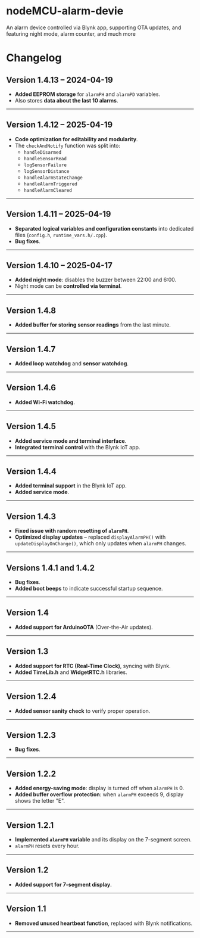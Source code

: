 # nodeMCU-alarm-devie
An alarm device controlled via Blynk app, supporting OTA updates, and featuring night mode, alarm counter, and much more


# Changelog

## Version 1.4.13 – 2024-04-19  
- **Added EEPROM storage** for `alarmPH` and `alarmPD` variables.  
- Also stores **data about the last 10 alarms**.

---

## Version 1.4.12 – 2025-04-19  
- **Code optimization for editability and modularity**.  
- The `checkAndNotify` function was split into:  
  - `handleDisarmed`  
  - `handleSensorRead`  
  - `logSensorFailure`  
  - `logSensorDistance`  
  - `handleAlarmStateChange`  
  - `handleAlarmTriggered`  
  - `handleAlarmCleared`

---

## Version 1.4.11 – 2025-04-19  
- **Separated logical variables and configuration constants** into dedicated files (`config.h`, `runtime_vars.h/.cpp`).  
- **Bug fixes**.

---

## Version 1.4.10 – 2025-04-17  
- **Added night mode**: disables the buzzer between 22:00 and 6:00.  
- Night mode can be **controlled via terminal**.

---

## Version 1.4.8  
- **Added buffer for storing sensor readings** from the last minute.

---

## Version 1.4.7  
- **Added loop watchdog** and **sensor watchdog**.

---

## Version 1.4.6  
- **Added Wi-Fi watchdog**.

---

## Version 1.4.5  
- **Added service mode and terminal interface**.  
- **Integrated terminal control** with the Blynk IoT app.

---

## Version 1.4.4  
- **Added terminal support** in the Blynk IoT app.  
- **Added service mode**.

---

## Version 1.4.3  
- **Fixed issue with random resetting of `alarmPH`**.  
- **Optimized display updates** – replaced `displayAlarmPH()` with `updateDisplayOnChange()`, which only updates when `alarmPH` changes.

---

## Versions 1.4.1 and 1.4.2  
- **Bug fixes**.  
- **Added boot beeps** to indicate successful startup sequence.

---

## Version 1.4  
- **Added support for ArduinoOTA** (Over-the-Air updates).

---

## Version 1.3  
- **Added support for RTC (Real-Time Clock)**, syncing with Blynk.  
- **Added TimeLib.h** and **WidgetRTC.h** libraries.

---

## Version 1.2.4  
- **Added sensor sanity check** to verify proper operation.

---

## Version 1.2.3  
- **Bug fixes**.

---

## Version 1.2.2  
- **Added energy-saving mode**: display is turned off when `alarmPH` is 0.  
- **Added buffer overflow protection**: when `alarmPH` exceeds 9, display shows the letter "E".

---

## Version 1.2.1  
- **Implemented `alarmPH` variable** and its display on the 7-segment screen.  
- `alarmPH` resets every hour.

---

## Version 1.2  
- **Added support for 7-segment display**.

---

## Version 1.1  
- **Removed unused heartbeat function**, replaced with Blynk notifications.

---

